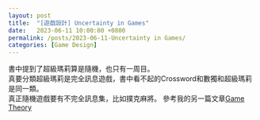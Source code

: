 ```yaml
---
layout: post
title:  "[遊戲設計] Uncertainty in Games"
date:   2023-06-11 10:00:00 +0800
permalink: /posts/2023-06-11-Uncertainty in Games/
categories: [Game Design]
---
```



書中提到了超級瑪莉算是隨機，也只有一周目。  
真要分類超級瑪莉是完全訊息遊戲，書中看不起的Crossword和數獨和超級瑪莉是同一類。  
真正隨機遊戲要有不完全訊息集，比如撲克麻將。
參考我的另一篇文章[Game Theory](https://wiki.posetmage.com/Knowledge/Social%20Science/Economy/Game%20Theory)  


